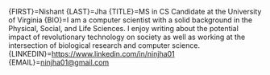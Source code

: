 {FIRST}=Nishant
{LAST}=Jha
{TITLE}=MS in CS Candidate at the University of Virginia
{BIO}=I am a computer scientist with a solid background in the Physical, Social, and Life Sciences. I enjoy writing about the potential impact of revolutionary technology on society as well as working at the intersection of biological research and computer science.
{LINKEDIN}=https://www.linkedin.com/in/ninjha01
{EMAIL}=ninjha01@gmail.com
